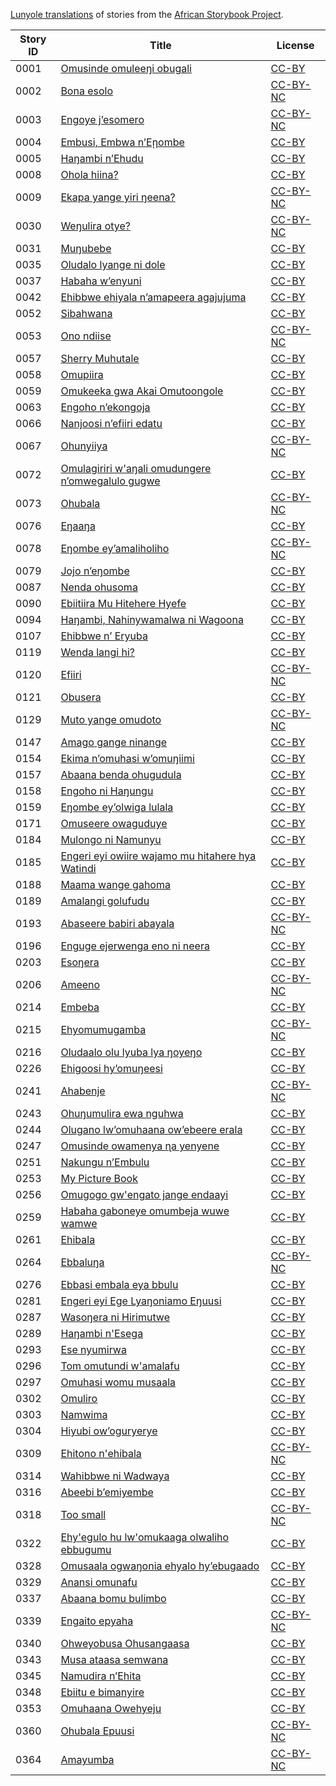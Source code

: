 [Lunyole translations](http://my.africanstorybook.org/language/lunyole) of stories from the [African Storybook Project](http://my.africanstorybook.org).

Story ID | Title | License
-------- | ----- | -------
0001 | [Omusinde omuleeŋi obugali](http://africanstorybook.org/stories/omusinde-omuleeŋi-obugali) | [CC-BY](https://creativecommons.org/licenses/by/3.0/)
0002 | [Bona esolo](http://africanstorybook.org/stories/bona-esolo) | [CC-BY-NC](https://creativecommons.org/licenses/by-nc/3.0/)
0003 | [Engoye j’esomero](http://africanstorybook.org/stories/engoye-j’esomero) | [CC-BY-NC](https://creativecommons.org/licenses/by-nc/3.0/)
0004 | [Embusi, Embwa n’Eῃombe](http://africanstorybook.org/stories/embusi-embwa-n’eῃombe) | [CC-BY](https://creativecommons.org/licenses/by/3.0/)
0005 | [Haŋambi n’Ehudu](http://africanstorybook.org/stories/haŋambi-n’ehudu) | [CC-BY](https://creativecommons.org/licenses/by/3.0/)
0008 | [Ohola hiina?](http://africanstorybook.org/reader.php?id=21099&d=0&a=1) | [CC-BY](https://creativecommons.org/licenses/by/3.0/)
0009 | [Ekapa yange yiri ŋeena?](http://africanstorybook.org/stories/ekapa-yange-yiri-ŋeena) | [CC-BY-NC](https://creativecommons.org/licenses/by-nc/3.0/)
0030 | [Weŋulira otye?](http://africanstorybook.org/stories/weŋulira-otye) | [CC-BY-NC](https://creativecommons.org/licenses/by-nc/3.0/)
0031 | [Muŋubebe](http://africanstorybook.org/stories/muŋubebe) | [CC-BY](https://creativecommons.org/licenses/by/3.0/)
0035 | [Oludalo lyange ni dole](http://africanstorybook.org/stories/oludalo-lyange-ni-dole) | [CC-BY](https://creativecommons.org/licenses/by/3.0/)
0037 | [Habaha w’enyuni](http://africanstorybook.org/stories/habaha-w’enyuni) | [CC-BY](https://creativecommons.org/licenses/by/3.0/)
0042 | [Ehibbwe ehiyala n’amapeera agajujuma](http://africanstorybook.org/stories/ehibbwe-ehiyala-n’amapeera-agajujuma) | [CC-BY](https://creativecommons.org/licenses/by/3.0/)
0052 | [Sibahwana](http://africanstorybook.org/stories/sibahwana) | [CC-BY](https://creativecommons.org/licenses/by/3.0/)
0053 | [Ono ndiise](http://africanstorybook.org/stories/ono-ndiise) | [CC-BY-NC](https://creativecommons.org/licenses/by-nc/3.0/)
0057 | [Sherry Muhutale](http://africanstorybook.org/stories/sherry-muhutale) | [CC-BY](https://creativecommons.org/licenses/by/3.0/)
0058 | [Omupiira](http://africanstorybook.org/stories/omupiira) | [CC-BY](https://creativecommons.org/licenses/by/3.0/)
0059 | [Omukeeka gwa Akai Omutoongole](http://africanstorybook.org/stories/omukeeka-gwa-akai-omutoongole) | [CC-BY](https://creativecommons.org/licenses/by/3.0/)
0063 | [Engoho n’ekongoja](http://africanstorybook.org/stories/engoho-n’ekongoja) | [CC-BY](https://creativecommons.org/licenses/by/4.0/)
0066 | [Nanjoosi n’efiiri edatu](http://africanstorybook.org/stories/nanjoosi-n’efiiri-edatu) | [CC-BY](https://creativecommons.org/licenses/by/3.0/)
0067 | [Ohunyiiya](http://africanstorybook.org/stories/ohunyiiya) | [CC-BY-NC](https://creativecommons.org/licenses/by-nc/3.0/)
0072 | [Omulagiriri w'aŋali omudungere n’omwegalulo gugwe](http://africanstorybook.org/stories/omulagiriri-waŋali-omudungere-n’omwegalulo-gugwe) | [CC-BY](https://creativecommons.org/licenses/by/3.0/)
0073 | [Ohubala](http://africanstorybook.org/stories/ohubala) | [CC-BY-NC](https://creativecommons.org/licenses/by-nc/3.0/)
0076 | [Eŋaaŋa](http://africanstorybook.org/stories/eŋaaŋ) | [CC-BY](https://creativecommons.org/licenses/by/3.0/)
0078 | [Eŋombe ey’amaliholiho](http://africanstorybook.org/stories/eŋombe-ey’amaliholiho) | [CC-BY-NC](https://creativecommons.org/licenses/by-nc/3.0/)
0079 | [Jojo n’eŋombe](http://africanstorybook.org/stories/jojo-n%E2%80%99e%C5%8Bombe) | [CC-BY](https://creativecommons.org/licenses/by/3.0/)
0087 | [Nenda ohusoma](http://africanstorybook.org/stories/nenda-ohusoma) | [CC-BY](https://creativecommons.org/licenses/by/3.0/)
0090 | [Ebiitiira Mu Hitehere Hyefe](http://africanstorybook.org/stories/ebiitiira-mu-hitehere-hyefe) | [CC-BY](https://creativecommons.org/licenses/by/4.0/)
0094 | [Haŋambi, Nahinywamalwa ni Wagoona](http://africanstorybook.org/stories/haŋambi-nahinywamalwa-ni-wagoona) | [CC-BY](https://creativecommons.org/licenses/by/3.0/)
0107 | [Ehibbwe n’ Eryuba](http://africanstorybook.org/stories/ehibbwe-n’-eryuba) | [CC-BY](https://creativecommons.org/licenses/by/3.0/)
0119 | [Wenda langi hi?](http://africanstorybook.org/stories/wenda-langi-hi) | [CC-BY](https://creativecommons.org/licenses/by/4.0/)
0120 | [Efiiri](http://africanstorybook.org/stories/efiiri-0) | [CC-BY-NC](https://creativecommons.org/licenses/by-nc/3.0/)
0121 | [Obusera](http://africanstorybook.org/stories/obusera) | [CC-BY](https://creativecommons.org/licenses/by/3.0/)
0129 | [Muto yange omudoto](http://africanstorybook.org/stories/muto-yange-omudoto) | [CC-BY-NC](https://creativecommons.org/licenses/by-nc/3.0/)
0147 | [Amago gange ninange](http://africanstorybook.org/stories/amago-gange-ninange) | [CC-BY](https://creativecommons.org/licenses/by/3.0/)
0154 | [Ekima n’omuhasi w’omuŋiimi](http://africanstorybook.org/stories/ekima-n’omuhasi-w’omuŋiimi) | [CC-BY](https://creativecommons.org/licenses/by/3.0/)
0157 | [Abaana benda ohugudula](http://africanstorybook.org/stories/abaana-benda-ohugudula-0) | [CC-BY](https://creativecommons.org/licenses/by/3.0/)
0158 | [Engoho ni Haŋungu](http://africanstorybook.org/stories/engoho-ni-haŋungu) | [CC-BY](https://creativecommons.org/licenses/by/3.0/)
0159 | [Eŋombe ey’olwiga lulala](http://africanstorybook.org/stories/eŋombe-ey’olwiga-lulala) | [CC-BY](https://creativecommons.org/licenses/by/3.0/)
0171 | [Omuseere owaguduye](http://africanstorybook.org/stories/omuseere-owaguduye-0) | [CC-BY](https://creativecommons.org/licenses/by/3.0/)
0184 | [Mulongo ni Namunyu](http://africanstorybook.org/stories/mulongo-ni-namunyu) | [CC-BY](https://creativecommons.org/licenses/by/3.0/)
0185 | [Engeri eyi owiire wajamo mu hitahere hya Watindi](http://africanstorybook.org/stories/engeri-eyi-owiire-wajamo-mu-hitahere-hya-watindi) | [CC-BY](https://creativecommons.org/licenses/by/3.0/)
0188 | [Maama wange gahoma](http://africanstorybook.org/stories/maama-wange-gahoma-1) | [CC-BY](https://creativecommons.org/licenses/by/3.0/)
0189 | [Amalangi golufudu](http://africanstorybook.org/stories/amalangi-golufudu) | [CC-BY](https://creativecommons.org/licenses/by/4.0/)
0193 | [Abaseere babiri abayala](http://africanstorybook.org/stories/abaseere-babiri-abayala) | [CC-BY-NC](https://creativecommons.org/licenses/by-nc/3.0/)
0196 | [Enguge ejerwenga eno ni neera](http://africanstorybook.org/stories/enguge-ejerwenga-eno-ni-neera) | [CC-BY](https://creativecommons.org/licenses/by/3.0/)
0203 | [Esoŋera](http://africanstorybook.org/stories/esoŋera) | [CC-BY](https://creativecommons.org/licenses/by/3.0/)
0206 | [Ameeno](http://africanstorybook.org/stories/ameeno) | [CC-BY-NC](https://creativecommons.org/licenses/by-nc/3.0/)
0214 | [Embeba](http://africanstorybook.org/stories/embeba-0) | [CC-BY](https://creativecommons.org/licenses/by/3.0/)
0215 | [Ehyomumugamba](http://africanstorybook.org/stories/ehyomumugamba) | [CC-BY-NC](https://creativecommons.org/licenses/by-nc/3.0/)
0216 | [Oludaalo olu lyuba lya ŋoyeŋo](http://africanstorybook.org/stories/oludaalo-olu-lyuba-lya-%C5%8Boye%C5%8Bo) | [CC-BY](https://creativecommons.org/licenses/by/4.0/)
0226 | [Ehigoosi hy’omuŋeesi](http://africanstorybook.org/stories/ehigoosi-hy’omuŋeesi) | [CC-BY](https://creativecommons.org/licenses/by/3.0/)
0241 | [Ahabenje](http://africanstorybook.org/stories/ahabenje) | [CC-BY-NC](https://creativecommons.org/licenses/by-nc/3.0/)
0243 | [Ohuŋumulira ewa nguhwa](http://africanstorybook.org/stories/ohu%C5%8Bumulira-ewa-nguhwa) | [CC-BY](https://creativecommons.org/licenses/by/4.0/)
0244 | [Olugano lw’omuhaana ow’ebeere erala](http://africanstorybook.org/stories/olugano-lw’omuhaana-ow’ebeere-erala) | [CC-BY](https://creativecommons.org/licenses/by/3.0/)
0247 | [Omusinde owamenya ɳa yenyene](http://africanstorybook.org/stories/omusinde-owamenya-ɳa-yenyene) | [CC-BY](https://creativecommons.org/licenses/by/3.0/)
0251 | [Nakungu n’Embulu](http://africanstorybook.org/stories/nakungu-n’embulu-0) | [CC-BY](https://creativecommons.org/licenses/by/3.0/)
0253 | [My Picture Book](http://africanstorybook.org/stories/my-picture-book-1) | [CC-BY](https://creativecommons.org/licenses/by/4.0/)
0256 | [Omugogo gw'engato jange endaayi](http://africanstorybook.org/stories/omugogo-gwengato-jange-endaayi) | [CC-BY](https://creativecommons.org/licenses/by/4.0/)
0259 | [Habaha gaboneye omumbeja wuwe wamwe](http://africanstorybook.org/stories/habaha-gaboneye-omumbeja-wuwe-wamwe) | [CC-BY](https://creativecommons.org/licenses/by/3.0/)
0261 | [Ehibala](http://africanstorybook.org/stories/ehibala) | [CC-BY](https://creativecommons.org/licenses/by/3.0/)
0264 | [Ebbaluŋa](http://africanstorybook.org/stories/ebbaluŋ) | [CC-BY-NC](https://creativecommons.org/licenses/by-nc/3.0/)
0276 | [Ebbasi embala eya bbulu](http://africanstorybook.org/stories/ebbasi-embala-eya-bbulu-0) | [CC-BY](https://creativecommons.org/licenses/by/4.0/)
0281 | [Engeri eyi Ege Lyaŋoniamo Eŋuusi](http://africanstorybook.org/stories/engeri-eyi-ege-lyaŋoniamo-eŋuusi) | [CC-BY](https://creativecommons.org/licenses/by/3.0/)
0287 | [Wasoŋera ni Hirimutwe](http://africanstorybook.org/stories/wasoŋera-ni-hirimutwe) | [CC-BY](https://creativecommons.org/licenses/by/3.0/)
0289 | [Haŋambi n'Esega](http://africanstorybook.org/stories/haŋambi-nesega) | [CC-BY](https://creativecommons.org/licenses/by/3.0/)
0293 | [Ese nyumirwa](http://africanstorybook.org/stories/ese-nyumirwa) | [CC-BY](https://creativecommons.org/licenses/by/3.0/)
0296 | [Tom omutundi w'amalafu ](http://africanstorybook.org/stories/tom-omutundi-wamalafu) | [CC-BY](https://creativecommons.org/licenses/by/4.0/)
0297 | [Omuhasi womu musaala](http://africanstorybook.org/stories/omuhasi-womu-musaala) | [CC-BY](https://creativecommons.org/licenses/by/3.0/)
0302 | [Omuliro](http://africanstorybook.org/stories/omuliro-0) | [CC-BY](https://creativecommons.org/licenses/by/3.0/)
0303 | [Namwima](http://africanstorybook.org/stories/namwima) | [CC-BY](https://creativecommons.org/licenses/by/3.0/)
0304 | [Hiyubi ow’oguryerye](http://africanstorybook.org/stories/hiyubi-ow’oguryerye) | [CC-BY](https://creativecommons.org/licenses/by/4.0/)
0309 | [Ehitono n'ehibala](http://africanstorybook.org/stories/ehitono-nehibala) | [CC-BY-NC](https://creativecommons.org/licenses/by-nc/3.0/)
0314 | [Wahibbwe ni Wadwaya](http://africanstorybook.org/stories/wahibbwe-ni-wadwaya) | [CC-BY](https://creativecommons.org/licenses/by/4.0/)
0316 | [Abeebi b’emiyembe](http://africanstorybook.org/stories/abeebi-b’emiyembe) | [CC-BY](https://creativecommons.org/licenses/by/3.0/)
0318 | [Too small](http://africanstorybook.org/stories/too-small-0) | [CC-BY-NC](https://creativecommons.org/licenses/by-nc/3.0/)
0322 | [Ehy'egulo hu lw'omukaaga olwaliho ebbugumu](http://africanstorybook.org/stories/ehyegulo-hu-lwomukaaga-olwaliho-ebbugumu-0) | [CC-BY](https://creativecommons.org/licenses/by/3.0/)
0328 | [Omusaala ogwaŋonia ehyalo hy’ebugaado](http://africanstorybook.org/stories/omusaala-ogwaŋonia-ehyalo-hy’ebugaado) | [CC-BY](https://creativecommons.org/licenses/by/3.0/)
0329 | [Anansi omunafu](http://africanstorybook.org/stories/anansi-omunafu) | [CC-BY](https://creativecommons.org/licenses/by/3.0/)
0337 | [Abaana bomu bulimbo](http://africanstorybook.org/stories/abaana-bomu-bulimbo) | [CC-BY](https://creativecommons.org/licenses/by/3.0/)
0339 | [Engaito epyaha](http://africanstorybook.org/stories/engaito-epyaha) | [CC-BY-NC](https://creativecommons.org/licenses/by-nc/3.0/)
0340 | [Ohweyobusa Ohusangaasa](http://africanstorybook.org/stories/ohweyobusa-ohusangaasa) | [CC-BY](https://creativecommons.org/licenses/by/3.0/)
0343 | [Musa ataasa semwana](http://africanstorybook.org/stories/musa-ataasa-semwana) | [CC-BY](https://creativecommons.org/licenses/by/3.0/)
0345 | [Namudira n’Ehita](http://africanstorybook.org/stories/namudira-n’ehita) | [CC-BY](https://creativecommons.org/licenses/by/3.0/)
0348 | [Ebiitu e bimanyire](http://africanstorybook.org/stories/ebiitu-e-bimanyire) | [CC-BY](https://creativecommons.org/licenses/by/3.0/)
0353 | [Omuhaana Owehyeju](http://africanstorybook.org/stories/omuhaana-owehyeju) | [CC-BY](https://creativecommons.org/licenses/by/3.0/)
0360 | [Ohubala Epuusi](http://africanstorybook.org/stories/ohubala-epuusi) | [CC-BY-NC](https://creativecommons.org/licenses/by-nc/4.0/)
0364 | [Amayumba](http://africanstorybook.org/stories/amayumba-1) | [CC-BY-NC](https://creativecommons.org/licenses/by-nc/3.0/)
